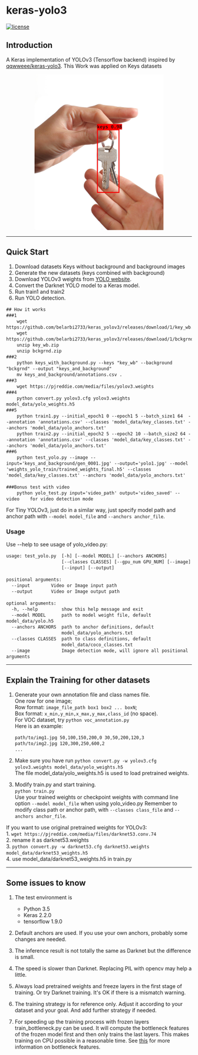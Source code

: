 # keras-yolo3

[![license](https://img.shields.io/github/license/mashape/apistatus.svg)](LICENSE)

## Introduction

A Keras implementation of YOLOv3 (Tensorflow backend) inspired by [qqwweee/keras-yolo3](https://github.com/qqwweee/keras-yolo3).
This Work was applied on Keys datasets

<p align="center">
  <img src="yolo1.jpg" width="350" title="hover text">
</p>


---

## Quick Start
1. Download datasets Keys without background and background images
2. Generate the new datasets (keys combined with background)
3. Download YOLOv3 weights from [YOLO website](http://pjreddie.com/darknet/yolo/).
4. Convert the Darknet YOLO model to a Keras model.
5. Run train1 and train2
6. Run YOLO detection.

```
## How it works
###1
	wget https://github.com/belarbi2733/keras_yolov3/releases/download/1/key_wb.zip
	wget https://github.com/belarbi2733/keras_yolov3/releases/download/1/bckgrnd.zip
	unzip key_wb.zip
	unzip bckgrnd.zip
###2
	python keys_with_background.py --keys "key_wb" --background "bckgrnd" --output "keys_and_background"
	mv keys_and_background/annotations.csv .
###3
	wget https://pjreddie.com/media/files/yolov3.weights
###4
	python convert.py yolov3.cfg yolov3.weights model_data/yolo_weights.h5
###5
	python train1.py --initial_epoch1 0 --epoch1 5 --batch_size1 64  --annotation 'annotations.csv' --classes 'model_data/key_classes.txt' --anchors 'model_data/yolo_anchors.txt' 
	python train2.py --initial_epoch2 5 --epoch2 10 --batch_size2 64 --annotation 'annotations.csv' --classes 'model_data/key_classes.txt' --anchors 'model_data/yolo_anchors.txt' 
###6
	python test_yolo.py --image --input='keys_and_background/gen_0001.jpg' --output='yolo1.jpg' --model 'weights_yolo_train/trained_weights_final.h5' --classes 'model_data/key_classes.txt' --anchors 'model_data/yolo_anchors.txt'

###Bonus test with video	
	python yolo_test.py input='video_path' output='video_saved' --video    for video detection mode 
```

For Tiny YOLOv3, just do in a similar way, just specify model path and anchor path with `--model model_file` and `--anchors anchor_file`.

### Usage
Use --help to see usage of yolo_video.py:
```
usage: test_yolo.py  [-h] [--model MODEL] [--anchors ANCHORS]
                     [--classes CLASSES] [--gpu_num GPU_NUM] [--image]
                     [--input] [--output]

positional arguments:
  --input        Video or Image input path
  --output       Video or Image output path

optional arguments:
  -h, --help         show this help message and exit
  --model MODEL      path to model weight file, default model_data/yolo.h5
  --anchors ANCHORS  path to anchor definitions, default
                     model_data/yolo_anchors.txt
  --classes CLASSES  path to class definitions, default
                     model_data/coco_classes.txt
  --image            Image detection mode, will ignore all positional arguments
```
---


## Explain the Training for other datasets

1. Generate your own annotation file and class names file.  
    One row for one image;  
    Row format: `image_file_path box1 box2 ... boxN`;  
    Box format: `x_min,y_min,x_max,y_max,class_id` (no space).  
    For VOC dataset, try `python voc_annotation.py`  
    Here is an example:
    ```
    path/to/img1.jpg 50,100,150,200,0 30,50,200,120,3
    path/to/img2.jpg 120,300,250,600,2
    ...
    ```

2. Make sure you have run `python convert.py -w yolov3.cfg yolov3.weights model_data/yolo_weights.h5`  
    The file model_data/yolo_weights.h5 is used to load pretrained weights.

3. Modify train.py and start training.  
    `python train.py`  
    Use your trained weights or checkpoint weights with command line option `--model model_file` when using yolo_video.py
    Remember to modify class path or anchor path, with `--classes class_file` and `--anchors anchor_file`.

If you want to use original pretrained weights for YOLOv3:  
    1. `wget https://pjreddie.com/media/files/darknet53.conv.74`  
    2. rename it as darknet53.weights  
    3. `python convert.py -w darknet53.cfg darknet53.weights model_data/darknet53_weights.h5`  
    4. use model_data/darknet53_weights.h5 in train.py

---

## Some issues to know

1. The test environment is
    - Python 3.5
    - Keras 2.2.0
    - tensorflow 1.9.0

2. Default anchors are used. If you use your own anchors, probably some changes are needed.

3. The inference result is not totally the same as Darknet but the difference is small.

4. The speed is slower than Darknet. Replacing PIL with opencv may help a little.

5. Always load pretrained weights and freeze layers in the first stage of training. Or try Darknet training. It's OK if there is a mismatch warning.

6. The training strategy is for reference only. Adjust it according to your dataset and your goal. And add further strategy if needed.

7. For speeding up the training process with frozen layers train_bottleneck.py can be used. It will compute the bottleneck features of the frozen model first and then only trains the last layers. This makes training on CPU possible in a reasonable time. See [this](https://blog.keras.io/building-powerful-image-classification-models-using-very-little-data.html) for more information on bottleneck features.

